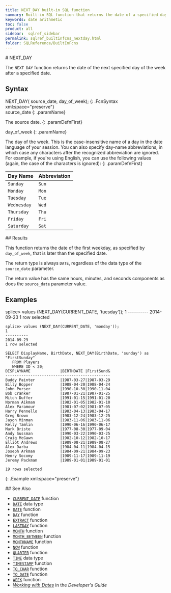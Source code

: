 ```yaml
---
title: NEXT_DAY built-in SQL function
summary: Built-in SQL function that returns the date of a specified day
keywords: date arithmetic
toc: false
product: all
sidebar:  sqlref_sidebar
permalink: sqlref_builtinfcns_nextday.html
folder: SQLReference/BuiltInFcns
---
```

<section>
<div class="TopicContent" data-swiftype-index="true" markdown="1">
# NEXT_DAY

The `NEXT_DAY` function returns the date of the next specified day of
the week after a specified date.

## Syntax

<div class="fcnWrapperWide" markdown="1">
    NEXT_DAY( source_date, day_of_week);
{: .FcnSyntax xml:space="preserve"}

</div>
<div class="paramList" markdown="1">
source_date
{: .paramName}

The source date.
{: .paramDefnFirst}

day_of_week
{: .paramName}

The day of the week. This is the case-insensitive name of a day in the
date language of your session. You can also specify day-name
abbreviations, in which case any characters after the recognized
abbreviation are ignored. For example, if you're using English, you can
use the following values (again, the case of the characters is ignored):
{: .paramDefnFirst}

<table summary="Day of week abbreviations">
                    <col />
                    <col />
                    <thead>
                        <tr>
                            <th>Day Name</th>
                            <th>Abbreviation</th>
                        </tr>
                    </thead>
                    <tbody>
                        <tr>
                            <td><code>Sunday</code></td>
                            <td><code>Sun</code></td>
                        </tr>
                        <tr>
                            <td><code>Monday</code></td>
                            <td><code>Mon</code></td>
                        </tr>
                        <tr>
                            <td><code>Tuesday</code></td>
                            <td><code>Tue</code></td>
                        </tr>
                        <tr>
                            <td><code>Wednesday</code></td>
                            <td><code>Wed</code></td>
                        </tr>
                        <tr>
                            <td><code>Thursday</code></td>
                            <td><code>Thu</code></td>
                        </tr>
                        <tr>
                            <td><code>Friday</code></td>
                            <td><code>Fri</code></td>
                        </tr>
                        <tr>
                            <td><code>Saturday</code></td>
                            <td><code>Sat</code></td>
                        </tr>
                    </tbody>
                </table>
</div>
## Results

This function returns the date of the first weekday, as specified by
`day_of_week`, that is later than the specified date.

The return type is always `DATE`, regardless of the data type of the
`source_date` parameter.

The return value has the same hours, minutes, and seconds components as
does the `source_date` parameter value.

## Examples

<div class="preWrapper" markdown="1">
    splice> values (NEXT_DAY(CURRENT_DATE, 'tuesday'));
    1
    ----------
    2014-09-23
    1 row selected
    
    splice> values (NEXT_DAY(CURRENT_DATE, 'monday'));
    1
    ----------
    2014-09-29
    1 row selected
    
    SELECT DisplayName, BirthDate, NEXT_DAY(BirthDate, 'sunday') as "FirstSunday"
       FROM Players
       WHERE ID < 20;
    DISPLAYNAME             |BIRTHDATE |FirstSund&
    ----------------------------------------------
    Buddy Painter           |1987-03-27|1987-03-29
    Billy Bopper            |1988-04-20|1988-04-24
    John Purser             |1990-10-30|1990-11-04
    Bob Cranker             |1987-01-21|1987-01-25
    Mitch Duffer            |1991-01-15|1991-01-20
    Norman Aikman           |1982-01-05|1982-01-10
    Alex Paramour           |1981-07-02|1981-07-05
    Harry Pennello          |1983-04-13|1983-04-17
    Greg Brown              |1983-12-24|1983-12-25
    Jason Minman            |1983-11-06|1983-11-06
    Kelly Tamlin            |1990-06-16|1990-06-17
    Mark Briste             |1977-08-30|1977-09-04
    Andy Sussman            |1990-03-22|1990-03-25
    Craig McGawn            |1982-10-12|1982-10-17
    Elliot Andrews          |1989-08-21|1989-08-27
    Alex Darba              |1984-04-11|1984-04-15
    Joseph Arkman           |1984-09-21|1984-09-23
    Henry Socomy            |1989-11-17|1989-11-19
    Jeremy Packman          |1989-01-01|1989-01-01
    
    19 rows selected
{: .Example xml:space="preserve"}

</div>
## See Also

* [`CURRENT_DATE`](sqlref_builtinfcns_currentdate.html) function
* [`DATE`](sqlref_builtinfcns_date.html) data type
* [`DATE`](sqlref_builtinfcns_date.html) function
* [`DAY`](sqlref_builtinfcns_day.html) function
* [`EXTRACT`](sqlref_builtinfcns_extract.html) function
* [`LASTDAY`](sqlref_builtinfcns_day.html) function
* [`MONTH`](sqlref_builtinfcns_month.html) function
* [`MONTH_BETWEEN`](sqlref_builtinfcns_monthbetween.html) function
* [`MONTHNAME`](sqlref_builtinfcns_monthname.html) function
* [`NOW`](sqlref_builtinfcns_now.html) function
* [`QUARTER`](sqlref_builtinfcns_quarter.html) function
* [`TIME`](sqlref_builtinfcns_time.html) data type
* [`TIMESTAMP`](sqlref_builtinfcns_timestamp.html) function
* [`TO_CHAR`](sqlref_builtinfcns_char.html) function
* [`TO_DATE`](sqlref_builtinfcns_date.html) function
* [`WEEK`](sqlref_builtinfcns_week.html) function
* *[Working with Dates](developers_fundamentals_dates.html)* in the
  *Developer's Guide*

</div>
</section>


